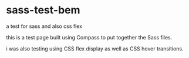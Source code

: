 # sass-test-bem
a test for sass and also css flex

this is a test page built using Compass to put together the Sass files.

i was also testing using CSS flex display as well as CSS hover transitions.

